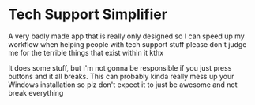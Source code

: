 # Tech Support Simplifier
A very badly made app that is really only designed so I can speed up my workflow when helping people with tech support stuff please don't judge me for the terrible things that exist within it kthx


It does some stuff, but I'm not gonna be responsible if you just press buttons and it all breaks. This can probably kinda really mess up your Windows installation so plz don't expect it to just be awesome and not break everything

